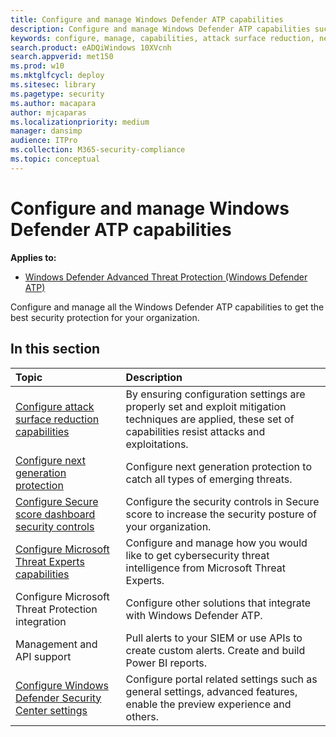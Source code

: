 ```yaml
---
title: Configure and manage Windows Defender ATP capabilities
description: Configure and manage Windows Defender ATP capabilities such as attack surface reduction, next generation protection, and security controls 
keywords: configure, manage, capabilities, attack surface reduction, next generation protection, security controls, endpoint detection and response, auto investigation and remediation, security controls, controls
search.product: eADQiWindows 10XVcnh
search.appverid: met150
ms.prod: w10
ms.mktglfcycl: deploy
ms.sitesec: library
ms.pagetype: security
ms.author: macapara
author: mjcaparas
ms.localizationpriority: medium
manager: dansimp
audience: ITPro
ms.collection: M365-security-compliance 
ms.topic: conceptual
---
```


# Configure and manage Windows Defender ATP capabilities
**Applies to:**

- [Windows Defender Advanced Threat Protection (Windows Defender ATP)](https://go.microsoft.com/fwlink/p/?linkid=2069559)

Configure and manage all the Windows Defender ATP capabilities to get the best security protection for your organization. 


## In this section 
Topic | Description 
:---|:---
[Configure attack surface reduction capabilities](configure-attack-surface-reduction.md) |  By ensuring configuration settings are properly set and exploit mitigation techniques are applied, these set of capabilities resist attacks and exploitations. 
[Configure next generation protection](../windows-defender-antivirus/configure-windows-defender-antivirus-features.md) | Configure next generation protection to catch all types of emerging threats.
[Configure Secure score dashboard security controls](secure-score-dashboard-windows-defender-advanced-threat-protection.md) | Configure the security controls in Secure score to increase the security posture of your organization.
[Configure Microsoft Threat Experts capabilities](configure-microsoft-threat-experts.md) | Configure and manage how you would like to get cybersecurity threat intelligence from Microsoft Threat Experts.
Configure Microsoft Threat Protection integration| Configure other solutions that integrate with Windows Defender ATP.
Management and API support| Pull alerts to your SIEM or use APIs to create custom alerts. Create and build Power BI reports. 
[Configure Windows Defender Security Center settings](preferences-setup-windows-defender-advanced-threat-protection.md) |  Configure portal related settings such as general settings, advanced features, enable the preview experience and others.



